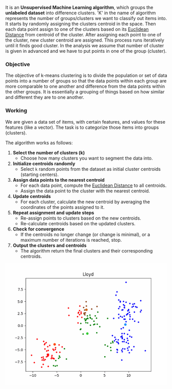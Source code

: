 It is an **Unsupervised Machine Learning algorithm**, which groups the **unlabeled dataset** into difference clusters.
'K' in the name of algorithm represents the number of groups/clusters we want to classify out items into.
It starts by randomly assigning the clusters centroid in the space. Then each data point assign to one of the clusters based on its [Euclidean Distance](Euclidean%20Distance.md) from centroid of the cluster. After assigning each point to one of the cluster, new cluster centroid are assigned. This process runs iteratively until it finds good cluster. In the analysis we assume that number of cluster is given in advanced and we have to put points in one of the group (cluster).

### Objective
The objective of k-means clustering is to divide the population or set of data points into a number of groups so that the data points within each group are more comparable to one another and difference from the data points within the other groups. It is essentially a grouping of things based on how similar and different they are to one another.

### Working
We are given a data set of items, with certain features, and values for these features (like a vector). The task is to categorize those items into groups (clusters). 

The algorithm works as follows:
1. **Select the number of clusters (k)**
	- Choose how many clusters you want to segment the data into.
2. **Initialize centroids randomly**
	- Select `k` random points from the dataset as initial cluster centroids (starting centers).
3. **Assign data points to the nearest centroid**
	- For each data point, compute the [Euclidean Distance](Euclidean%20Distance.md) to all centroids.
	- Assign the data point to the cluster with the nearest centroid.
4. **Update centroids**
	- For each cluster, calculate the new centroid by averaging the coordinates of the points assigned to it.
5. **Repeat assignment and update steps**
	- Re-assign points to clusters based on the new centroids.
	- Re-calculate centroids based on the updated clusters.
6. **Check for convergence**
	- If the centroids no longer change (or change is minimal), or a maximum number of iterations is reached, stop. 
7. **Output the clusters and centroids**
	- The algorithm return the final clusters and their corresponding centroids.

![loyyd_kmean|center](images/loyyd_kmean.gif)